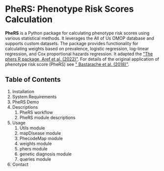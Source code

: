 # PheRS: Phenotype Risk Scores Calculation
**PheRS** is a Python package for calculating phenotype 
risk scores using various statistical methods. 
It leverages the All of Us OMOP database and supports 
custom datasets. The package provides functionality for 
calculating weights based on prevalence, logistic regression, 
log-linear regression, and Cox proportional hazards regression.
It adapted the ["The phers R package, Aref et al. (2022)"](https://doi.org/10.1093/bioinformatics/btac619).
For details of the original application of phenotype risk score (PheRS)
see [" Bastarache et al. (2018)"](https://pubmed.ncbi.nlm.nih.gov/29590070/).

## Table of Contents
1. Installation
2. System Requirements
3. PheRS Demo
4. Descriptions
   1. PheRS workflow
   2. PheRS module descriptions
5. Usage
   1. Utils module
   2. mapDisease module
   3. PhecodeMap module
   4. weights module
   5. phers module
   6. genetic diagnosis module
   7. queries module
6. Contact